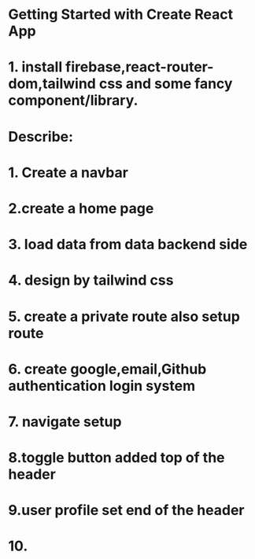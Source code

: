 # Getting Started with Create React App

# 1. install firebase,react-router-dom,tailwind css and some fancy component/library.

# Describe:

# 1. Create a navbar

# 2.create a home page

# 3. load data from data backend side

# 4. design by tailwind css

# 5. create a private route also setup route

# 6. create google,email,Github authentication login system

# 7. navigate setup

# 8.toggle button added top of the header

# 9.user profile set end of the header

# 10.
